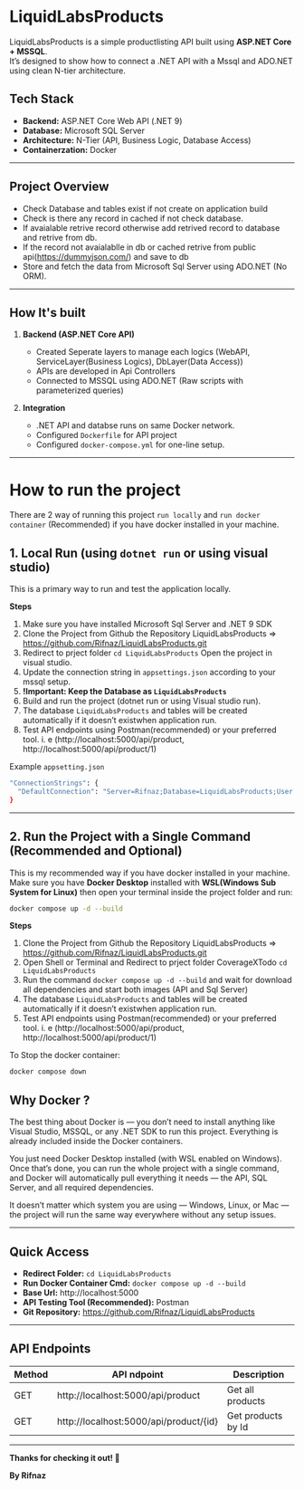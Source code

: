 # LiquidLabsProducts

LiquidLabsProducts is a simple productlisting API built using **ASP.NET Core + MSSQL**.  
It’s designed to show how to connect a .NET API with a Mssql and ADO.NET using clean N-tier architecture.

## Tech Stack

- **Backend:** ASP.NET Core Web API (.NET 9)
- **Database:** Microsoft SQL Server
- **Architecture:** N-Tier (API, Business Logic, Database Access)
- **Containerzation:** Docker

---

## Project Overview

- Check Database and tables exist if not create on application build
- Check is there any record in cached if not  check database.
- If avaialable retrive record otherwise add retrived record to database and retrive from db.
- If the record not avaialablle in db or cached retrive from public api(https://dummyjson.com/) and save to db
- Store and fetch the data from Microsoft Sql Server using ADO.NET (No ORM).

---

## How It's built

1. **Backend (ASP.NET Core API)**
   - Created Seperate layers to manage each logics (WebAPI, ServiceLayer(Business Logics), DbLayer(Data Access))
   - APIs are developed in Api Controllers
   - Connected to MSSQL using ADO.NET (Raw scripts with parameterized queries)
  
2. **Integration**
   - .NET API and databse runs on same Docker network.
   - Configured `Dockerfile` for API project
   - Configured `docker-compose.yml` for one-line setup.

---

# How to run the project

There are 2 way of running this project `run locally` and `run docker container` (Recommended) if you have docker installed in your machine.

## 1. Local Run (using `dotnet run` or using visual studio)

This is a primary way to run and test the application locally.

**Steps**

1. Make sure you have installed Microsoft Sql Server and .NET 9 SDK
3. Clone the Project from Github the Repository LiquidLabsProducts => https://github.com/Rifnaz/LiquidLabsProducts.git
4. Redirect to prject folder `cd LiquidLabsProducts` Open the project in visual studio.
5. Update the connection string in `appsettings.json` according to your mssql setup.
6. **!Important: Keep the Database as `LiquidLabsProducts`**
7. Build and run the project (dotnet run or using Visual studio run).
8. The database `LiquidLabsProducts` and tables will be created automatically if it doesn’t existwhen application run.
9. Test API endpoints using Postman(recommended) or your preferred tool. i. e (http://localhost:5000/api/product, http://localhost:5000/api/product/1)

Example `appsetting.json`
``` bash
"ConnectionStrings": {
  "DefaultConnection": "Server=Rifnaz;Database=LiquidLabsProducts;User Id=admin;Password=admin1234;Trusted_Connection=true;TrustServerCertificate=true;"
}
```

---

## 2. Run the Project with a Single Command (Recommended and Optional)

This is my recommended way if you have docker installed in your machine. Make sure you have **Docker Desktop** installed with **WSL(Windows Sub System for Linux)** then open your terminal inside the project folder and run:

```bash
docker compose up -d --build
```
**Steps**

1. Clone the Project from Github the Repository LiquidLabsProducts => https://github.com/Rifnaz/LiquidLabsProducts.git
2. Open Shell or Terminal and Redirect to prject folder CoverageXTodo `cd LiquidLabsProducts`
3. Run the command `docker compose up -d --build` and wait for download all dependencies and start both images (API and Sql Server)
4. The database `LiquidLabsProducts` and tables will be created automatically if it doesn’t existwhen application run.
5. Test API endpoints using Postman(recommended) or your preferred tool. i. e (http://localhost:5000/api/product, http://localhost:5000/api/product/1)

To Stop the docker container:
```bash
docker compose down
```

## Why Docker ? 

The best thing about Docker is — you don’t need to install anything like Visual Studio, MSSQL, or any .NET SDK to run this project.
Everything is already included inside the Docker containers.

You just need Docker Desktop installed (with WSL enabled on Windows).
Once that’s done, you can run the whole project with a single command, and Docker will automatically pull everything it needs — the API, SQL Server, and all required dependencies.

It doesn’t matter which system you are using — Windows, Linux, or Mac — the project will run the same way everywhere without any setup issues.

---

## Quick Access
- **Redirect Folder:** `cd LiquidLabsProducts`
- **Run Docker Container Cmd:** `docker compose up -d --build`
- **Base Url:** http://localhost:5000
- **API Testing Tool (Recommended):** Postman
- **Git Repository:** https://github.com/Rifnaz/LiquidLabsProducts

---

## API Endpoints

| Method | API ndpoint | Description |
|----------|----------|----------|
| GET | http://localhost:5000/api/product | Get all products |
| GET | http://localhost:5000/api/product/{id} | Get products by Id |


---


**Thanks for checking it out! 🙌**

**By Rifnaz**
